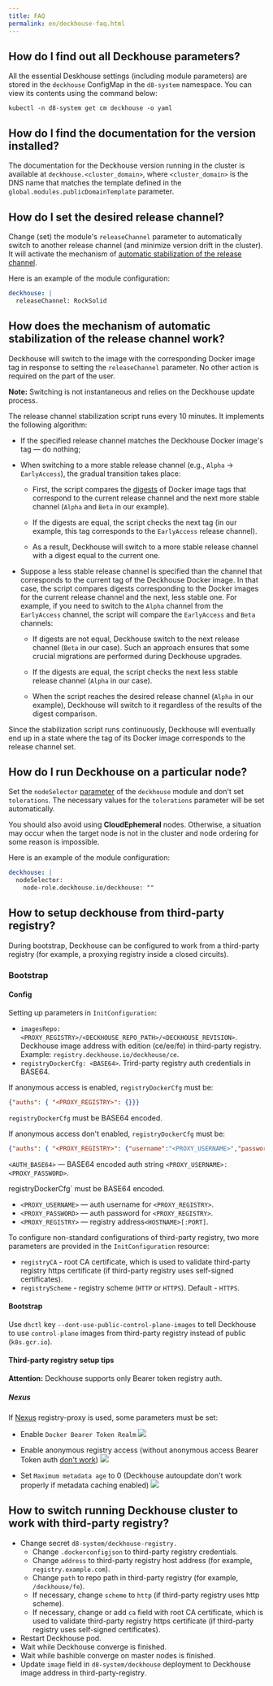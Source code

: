```yaml
---
title: FAQ
permalink: en/deckhouse-faq.html
---
```


## How do I find out all Deckhouse parameters?

All the essential Deskhouse settings (including module parameters) are stored in the `deckhouse` ConfigMap in the `d8-system` namespace. You can view its contents using the command below:
```
kubectl -n d8-system get cm deckhouse -o yaml
```

## How do I find the documentation for the version installed?

The documentation for the Deckhouse version running in the cluster is available at `deckhouse.<cluster_domain>`, where `<cluster_domain>` is the DNS name that matches the template defined in the `global.modules.publicDomainTemplate` parameter.

## How do I set the desired release channel?
Change (set) the module's `releaseChannel` parameter to automatically switch to another release channel (and minimize version drift in the cluster). It will activate the mechanism of [automatic stabilization of the release channel](#how-does-the-mechanism-of-automatic-stabilization-of-the-release-channel-work).

Here is an example of the module configuration:
```yaml
deckhouse: |
  releaseChannel: RockSolid
```

## How does the mechanism of automatic stabilization of the release channel work?
Deckhouse will switch to the image with the corresponding Docker image tag in response to setting the `releaseChannel` parameter. No other action is required on the part of the user.

**Note:** Switching is not instantaneous and relies on the Deckhouse update process.

The release channel stabilization script runs every 10 minutes. It implements the following algorithm:
* If the specified release channel matches the Deckhouse Docker image's tag — do nothing;
* When switching to a more stable release channel (e.g., `Alpha` -> `EarlyAccess`), the gradual transition takes place:

  - First, the script compares the [digests](https://success.mirantis.com/article/images-tagging-vs-digests) of Docker image tags that correspond to the current release channel and the next more stable channel (`Alpha` and `Beta` in our example).

  - If the digests are equal, the script checks the next tag (in our example, this tag corresponds to the `EarlyAccess` release channel).

  - As a result, Deckhouse will switch to a more stable release channel with a digest equal to the current one.

* Suppose a less stable release channel is specified than the channel that corresponds to the current tag of the Deckhouse Docker image. In that case, the script compares digests corresponding to the Docker images for the current release channel and the next, less stable one. For example, if you need to switch to the `Alpha` channel from the `EarlyAccess` channel, the script will compare the  `EarlyAccess` and `Beta` channels:

  - If digests are not equal, Deckhouse switch to the next release channel (`Beta` in our case). Such an approach ensures that some crucial migrations are performed during Deckhouse upgrades.

  - If the digests are equal, the script checks the next less stable release channel (`Alpha` in our case).

  - When the script reaches the desired release channel (`Alpha` in our example), Deckhouse will switch to it regardless of the results of the digest comparison.

Since the stabilization script runs continuously, Deckhouse will eventually end up in a state where the tag of its Docker image corresponds to the release channel set.

## How do I run Deckhouse on a particular node?
Set the `nodeSelector` [parameter](modules/020-deckhouse/configuration.html) of the `deckhouse` module and don't set `tolerations`. The necessary values for the `tolerations` parameter will be set automatically.

You should also avoid using **CloudEphemeral** nodes. Otherwise, a situation may occur when the target node is not in the cluster and node ordering for some reason is impossible.

Here is an example of the module configuration:
```yaml
deckhouse: |
  nodeSelector:
    node-role.deckhouse.io/deckhouse: ""
```
## How to setup deckhouse from third-party registry?

During bootstrap, Deckhouse can be configured to work from a third-party registry (for example, a proxying registry inside a closed circuits).

### Bootstrap
#### Config
Setting up parameters in `InitConfiguration`:
- `imagesRepo: <PROXY_REGISTRY>/<DECKHOUSE_REPO_PATH>/<DECKHOUSE_REVISION>`. Deckhouse image address with edition (ce/ee/fe) in third-party registry.
Example: `registry.deckhouse.io/deckhouse/ce`.
- `registryDockerCfg: <BASE64>`. Trird-party registry auth credentials in BASE64.

If anonymous access is enabled, `registryDockerCfg` must be:
```json
{"auths": { "<PROXY_REGISTRY>": {}}}
```
`registryDockerCfg` must be BASE64 encoded.

If anonymous access don't enabled, `registryDockerCfg` must be:
```json
{"auths": { "<PROXY_REGISTRY>": {"username":"<PROXY_USERNAME>","password":"<PROXY_PASSWORD>","auth":"<AUTH_BASE64>"}}}
```

`<AUTH_BASE64>` — BASE64 encoded auth string `<PROXY_USERNAME>:<PROXY_PASSWORD>`.

registryDockerCfg` must be BASE64 encoded.

* `<PROXY_USERNAME>` — auth username for `<PROXY_REGISTRY>`.
* `<PROXY_PASSWORD>` — auth password for `<PROXY_REGISTRY>`.
* `<PROXY_REGISTRY>` — registry address`<HOSTNAME>[:PORT]`.

To configure non-standard configurations of third-party registry, two more parameters are provided in the `InitConfiguration` resource:
- `registryCA` - root CA certificate, which is used to validate third-party registry https certificate (if third-party registry uses self-signed certificates).
- `registryScheme` - registry scheme (`HTTP` or `HTTPS`). Default - `HTTPS`.

#### Bootstrap
Use `dhctl` key `--dont-use-public-control-plane-images` to tell Deckhouse to use `control-plane` images from third-party registry instead of public (`k8s.gcr.io`).

#### Third-party registry setup tips

**Attention:** Deckhouse supports only Bearer token registry auth.

##### Nexus
If [Nexus](https://github.com/sonatype/nexus-public) registry-proxy is used, some parameters must be set:

* Enable `Docker Bearer Token Realm`
  ![](../images/registry/nexus/Nexus1.png)

* Enable anonymous registry access (without anonymous access Bearer Token auth [don't work](https://help.sonatype.com/repomanager3/system-configuration/user-authentication#UserAuthentication-security-realms))
  ![](../images/registry/nexus/Nexus2.png)

* Set `Maximum metadata age` to 0 (Deckhouse autoupdate don't work properly if metadata caching enabled)
  ![](../images/registry/nexus/Nexus3.png)

## How to switch running Deckhouse cluster to work with third-party registry?

* Change secret `d8-system/deckhouse-registry.`
  * Change `.dockerconfigjson` to third-party registry credentials.
  * Change `address` to third-party registry host address (for example, `registry.example.com`).
  * Change `path` to repo path in third-party registry (for example, `/deckhouse/fe`).
  * If necessary, change `scheme` to `http` (if third-party registry uses http scheme).
  * If necessary, change or add `ca` field with root CA certificate, which is used to validate third-party registry https certificate (if third-party registry uses self-signed certificates).
* Restart Deckhouse pod.
* Wait while Deckhouse converge is finished.
* Wait while bashible converge on master nodes is finished.
* Update `image` field in `d8-system/deckhouse` deployment to Deckhouse image address in third-party-registry.
